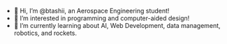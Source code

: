 - 👋 Hi, I’m @btashii, an Aerospace Engineering student!
- 👀 I’m interested in programming and computer-aided design!
- 🌱 I’m currently learning about AI, Web Development, data management, robotics, and rockets. 

<!---
btashii/btashii is a ✨ special ✨ repository because its `README.md` (this file) appears on your GitHub profile.
You can click the Preview link to take a look at your changes.
--->
